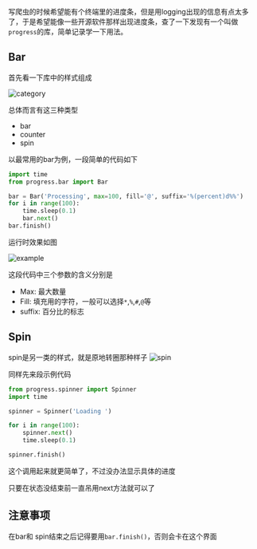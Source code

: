 写爬虫的时候希望能有个终端里的进度条，但是用logging出现的信息有点太多了，于是希望能像一些开源软件那样出现进度条，查了一下发现有一个叫做`progress`的库，简单记录学一下用法。


<!--more-->


## Bar

首先看一下库中的样式组成

![category](https://static.hack1s.fun/images/2021/02/24/category.jpg)

总体而言有这三种类型

- bar
- counter
- spin



以最常用的bar为例，一段简单的代码如下

```python
import time
from progress.bar import Bar

bar = Bar('Processing', max=100, fill='@', suffix='%(percent)d%%')
for i in range(100):
    time.sleep(0.1)
    bar.next()
bar.finish()
```



运行时效果如图

![example](https://static.hack1s.fun/images/2021/02/24/example.gif)



这段代码中三个参数的含义分别是

- Max: 最大数量
- Fill: 填充用的字符，一般可以选择`*`,`%`,`#`,`@`等
- suffix: 百分比的标志



## Spin

spin是另一类的样式，就是原地转圈那种样子
![spin](https://static.hack1s.fun/images/2021/02/24/spin.gif)

同样先来段示例代码

```python
from progress.spinner import Spinner
import time

spinner = Spinner('Loading ')

for i in range(100):
    spinner.next()
    time.sleep(0.1)

spinner.finish()
```

这个调用起来就更简单了，不过没办法显示具体的进度

只要在状态没结束前一直吊用next方法就可以了

## 注意事项

在bar和 spin结束之后记得要用`bar.finish()`，否则会卡在这个界面 
